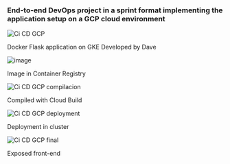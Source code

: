 
### End-to-end DevOps project in a sprint format implementing the application setup on a GCP cloud environment

 ![Ci   CD GCP](https://user-images.githubusercontent.com/29576337/234991334-d5598f99-09e1-4c49-a31a-c9e3b13c3190.png)

 Docker Flask application on GKE
 Developed by Dave

![image](https://user-images.githubusercontent.com/29576337/234988976-82a359d4-900b-43ef-93c9-3c5c83ecaae0.png)

Image in Container Registry


![Ci   CD GCP compilacion](https://user-images.githubusercontent.com/29576337/235113254-32451349-9c37-4828-b48d-aca5463ea837.png)

Compiled with Cloud Build

![Ci   CD GCP deployment](https://user-images.githubusercontent.com/29576337/235113450-b670df57-3556-494e-a615-9db46a3673b1.png)

Deployment in cluster

![Ci   CD GCP final](https://user-images.githubusercontent.com/29576337/235113545-a88b399c-41d2-4cce-b80f-7ef805074e5a.png)

Exposed front-end
